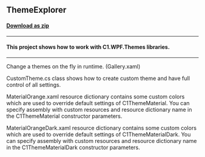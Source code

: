 ## ThemeExplorer
#### [Download as zip](https://grapecity.github.io/DownGit/#/home?url=https://github.com/GrapeCity/ComponentOne-WPF-Samples/tree/master/NET_8/Themes/ThemeExplorer)
____
#### This project shows how to work with C1.WPF.Themes libraries.
____
Change a themes on the fly in runtime. (Gallery.xaml)

CustomTheme.cs class shows how to create custom theme and have full control of all settings. 

MaterialOrange.xaml resource dictionary contains some custom colors which are used to override default settings of C1ThemeMaterial. 
You can specify assembly with custom resources and resource dictionary name in the C1ThemeMaterial constructor parameters.

MaterialOrangeDark.xaml resource dictionary contains some custom colors which are used to override default settings of C1ThemeMaterialDark. 
You can specify assembly with custom resources and resource dictionary name in the C1ThemeMaterialDark constructor parameters.
